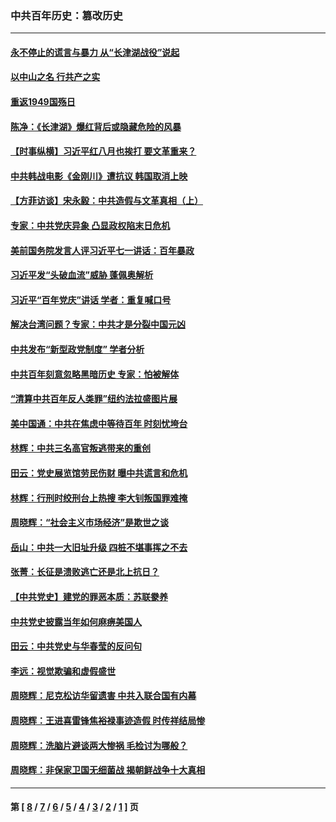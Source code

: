### 中共百年历史：篡改历史
---
#### [永不停止的谎言与暴力 从“长津湖战役”说起](../../pages/nf1176115/n13494094.md?02210430) 
#### [以中山之名 行共产之实](../../pages/nf1176115/n13346437.md?02210430) 
#### [重返1949国殇日](../../pages/nf1176115/n13346372.md?02210430) 
#### [陈净：《长津湖》爆红背后或隐藏危险的风暴](../../pages/nf1176115/n13314364.md?02210430) 
#### [【时事纵横】习近平红八月也挨打 要文革重来？](../../pages/nf1176115/n13231393.md?02210430) 
#### [中共韩战电影《金刚川》遭抗议 韩国取消上映](../../pages/nf1176115/n13219114.md?02210430) 
#### [【方菲访谈】宋永毅：中共造假与文革真相（上）](../../pages/nf1176115/n13200760.md?02210430) 
#### [专家：中共党庆异象 凸显政权陷末日危机](../../pages/nf1176115/n13067084.md?02210430) 
#### [美前国务院发言人评习近平七一讲话：百年暴政](../../pages/nf1176115/n13066986.md?02210430) 
#### [习近平发“头破血流”威胁 蓬佩奥解析](../../pages/nf1176115/n13063604.md?02210430) 
#### [习近平“百年党庆”讲话 学者：重复喊口号](../../pages/nf1176115/n13061411.md?02210430) 
#### [解决台湾问题？专家：中共才是分裂中国元凶](../../pages/nf1176115/n13060811.md?02210430) 
#### [中共发布“新型政党制度” 学者分析](../../pages/nf1176115/n13056354.md?02210430) 
#### [中共百年刻意忽略黑暗历史 专家：怕被解体](../../pages/nf1176115/n13056056.md?02210430) 
#### [“清算中共百年反人类罪”纽约法拉盛图片展](../../pages/nf1176115/n13052220.md?02210430) 
#### [美中国通：中共在焦虑中等待百年 时刻忧垮台](../../pages/nf1176115/n13048820.md?02210430) 
#### [林辉：中共三名高官叛逃带来的重创](../../pages/nf1176115/n13035206.md?02210430) 
#### [田云：党史展览馆劳民伤财 曝中共谎言和危机](../../pages/nf1176115/n13033900.md?02210430) 
#### [林辉：行刑时绞刑台上热搜 李大钊叛国罪难掩](../../pages/nf1176115/n13031965.md?02210430) 
#### [周晓辉：“社会主义市场经济”是欺世之谈](../../pages/nf1176115/n13024090.md?02210430) 
#### [岳山：中共一大旧址升级 四桩不堪事挥之不去](../../pages/nf1176115/n13021697.md?02210430) 
#### [张菁：长征是溃败逃亡还是北上抗日？](../../pages/nf1176115/n13020585.md?02210430) 
#### [【中共党史】建党的罪恶本质：苏联豢养](../../pages/nf1176115/n13011888.md?02210430) 
#### [中共党史披露当年如何麻痹美国人](../../pages/nf1176115/n12966400.md?02210430) 
#### [田云：中共党史与华春莹的反问句](../../pages/nf1176115/n12765178.md?02210430) 
#### [李远：视觉欺骗和虚假盛世](../../pages/nf1176115/n12993376.md?02210430) 
#### [周晓辉：尼克松访华留遗害 中共入联合国有内幕](../../pages/nf1176115/n12991422.md?02210430) 
#### [周晓辉：王进喜雷锋焦裕禄事迹造假 时传祥结局惨](../../pages/nf1176115/n12985497.md?02210430) 
#### [周晓辉：洗脑片避谈两大惨祸 毛检讨为哪般？](../../pages/nf1176115/n12971285.md?02210430) 
#### [周晓辉：非保家卫国无细菌战 揭朝鲜战争十大真相](../../pages/nf1176115/n12954161.md?02210430) 

---
#### 第 [ [8](./8.md?02210430) / [7](./7.md?02210430) / [6](./6.md?02210430) / [5](./5.md?02210430) / [4](./4.md?02210430) / [3](./3.md?02210430) / [2](./2.md?02210430) / [1](./1.md?02210430) ] 页
